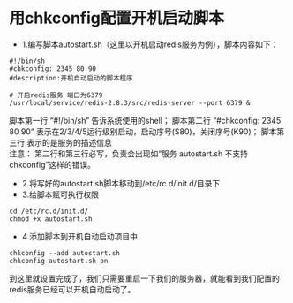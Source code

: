 # 用chkconfig配置开机启动脚本
* 1.编写脚本autostart.sh（这里以开机启动redis服务为例），脚本内容如下：
```shell
#!/bin/sh
#chkconfig: 2345 80 90
#description:开机自动启动的脚本程序

# 开启redis服务 端口为6379
/usr/local/service/redis-2.8.3/src/redis-server --port 6379 &
```
脚本第一行 “#!/bin/sh” 告诉系统使用的shell； 
脚本第二行 “#chkconfig: 2345 80 90” 表示在2/3/4/5运行级别启动，启动序号(S80)，关闭序号(K90)； 
脚本第三行 表示的是服务的描述信息  
注意： 第二行和第三行必写，负责会出现如“服务 autostart.sh 不支持 chkconfig”这样的错误。
* 2.将写好的autostart.sh脚本移动到/etc/rc.d/init.d/目录下  
* 3.给脚本赋可执行权限
 ```shell
cd /etc/rc.d/init.d/
chmod +x autostart.sh
```
* 4.添加脚本到开机自动启动项目中
 ```shell
chkconfig --add autostart.sh
chkconfig autostart.sh on
```
到这里就设置完成了，我们只需要重启一下我们的服务器，就能看到我们配置的redis服务已经可以开机自动启动了。
